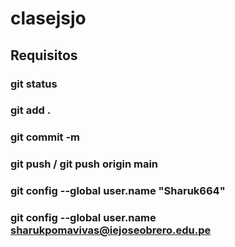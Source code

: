 # clasejsjo

## Requisitos

### git status
### git add .
### git commit -m
### git push / git push origin main
### git config --global user.name "Sharuk664"
### git config --global user.name sharukpomavivas@iejoseobrero.edu.pe